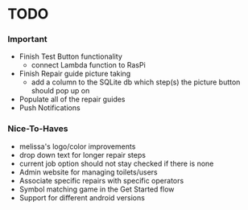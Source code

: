 # TODO

### Important
- Finish Test Button functionality
    - connect Lambda function to RasPi
- Finish Repair guide picture taking
    - add a column to the SQLite db which step(s) the picture button should pop up on
- Populate all of the repair guides
- Push Notifications

### Nice-To-Haves
- melissa's logo/color improvements
- drop down text for longer repair steps
- current job option should not stay checked if there is none
- Admin website for managing toilets/users
- Associate specific repairs with specific operators
- Symbol matching game in the Get Started flow
- Support for different android versions